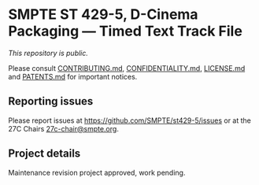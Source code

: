 # SMPTE ST 429-5, D-Cinema Packaging — Timed Text Track File

_This repository is public._ 

Please consult [CONTRIBUTING.md](./CONTRIBUTING.md), [CONFIDENTIALITY.md](./CONFIDENTIALITY.md), [LICENSE.md](./LICENSE.md) and [PATENTS.md](./PATENTS.md) for important notices.

## Reporting issues

Please report issues at <https://github.com/SMPTE/st429-5/issues> or at the 27C Chairs <27c-chair@smpte.org>.

## Project details

Maintenance revision project approved, work pending.
